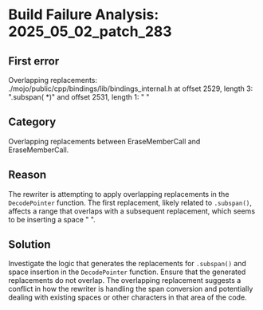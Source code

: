 # Build Failure Analysis: 2025_05_02_patch_283

## First error

Overlapping replacements: ./mojo/public/cpp/bindings/lib/bindings_internal.h at offset 2529, length 3: ".subspan( *)" and offset 2531, length 1: " "

## Category
Overlapping replacements between EraseMemberCall and EraseMemberCall.

## Reason
The rewriter is attempting to apply overlapping replacements in the `DecodePointer` function. The first replacement, likely related to `.subspan()`, affects a range that overlaps with a subsequent replacement, which seems to be inserting a space " ".

## Solution
Investigate the logic that generates the replacements for `.subspan()` and space insertion in the `DecodePointer` function. Ensure that the generated replacements do not overlap. The overlapping replacement suggests a conflict in how the rewriter is handling the span conversion and potentially dealing with existing spaces or other characters in that area of the code.